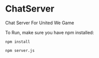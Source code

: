 # ChatServer
Chat Server For United We Game

To Run, make sure you have npm installed:

```
npm install
```
```
npm server.js
```
